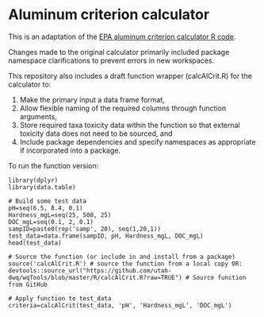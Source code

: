 # Aluminum criterion calculator
This is an adaptation of the <a href="https://www.epa.gov/wqc/aquatic-life-criteria-aluminum" target="_blank">EPA aluminum criterion calculator R code</a>.  

Changes made to the original calculator primarily included package namespace clarifications to prevent errors in new workspaces.

This repository also includes a draft function wrapper (calcAlCrit.R) for the calculator to:  
1. Make the primary input a data frame format,  
2. Allow flexible naming of the required columns through function arguments,  
3. Store required taxa toxicity data within the function so that external toxicity data does not need to be sourced, and  
4. Include package dependencies and specify namespaces as appropriate if incorporated into a package.  

To run the function version:
```{r}
library(dplyr)
library(data.table)

# Build some test data
pH=seq(6.5, 8.4, 0.1)
Hardness_mgL=seq(25, 500, 25)
DOC_mgL=seq(0.1, 2, 0.1)
sampID=paste0(rep('samp', 20), seq(1,20,1))
test_data=data.frame(sampID, pH, Hardness_mgL, DOC_mgL)
head(test_data)

# Source the function (or include in and install from a package)
source('calcAlCrit.R') # source the function from a local copy OR:
devtools::source_url("https://github.com/utah-dwq/wqTools/blob/master/R/calcAlCrit.R?raw=TRUE") # Source function from GitHub

# Apply function to test_data
criteria=calcAlCrit(test_data, 'pH', 'Hardness_mgL', 'DOC_mgL')
```





